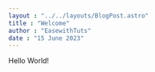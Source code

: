 ```yaml
---
layout : "../../layouts/BlogPost.astro"
title : "Welcome"
author : "EasewithTuts"
date : "15 June 2023"
---
```

Hello World!


